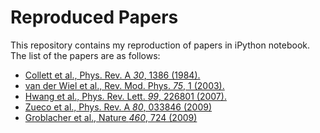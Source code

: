 Reproduced Papers
=================
This repository contains my reproduction of papers in iPython notebook. The list of the papers are as follows:
* [Collett et al., Phys. Rev. A *30*, 1386 (1984). ](http://nbviewer.ipython.org/github/eunjongkim/reproduced-papers/blob/master/Reproduce-PRA-30-1386-1984-Collett.ipynb)
* [van der Wiel et al., Rev. Mod. Phys. *75*, 1 (2003).](http://nbviewer.ipython.org/github/eunjongkim/reproduced-papers/blob/master/Reproduce-RMP-75-1-2003-vanderWiel.ipynb)
* [Hwang et al., Phys. Rev. Lett. *99*, 226801 (2007). ](http://nbviewer.ipython.org/github/eunjongkim/reproduced-papers/blob/master/Reproduce-PRL-99-226801-2007-Hwang.ipynb)
* [Zueco et al., Phys. Rev. A *80*, 033846 (2009) ](http://nbviewer.ipython.org/github/eunjongkim/reproduced-papers/blob/master/Reproduce-PRA-80-033846-2009-Zueco.ipynb)
* [Groblacher et al., Nature *460*, 724 (2009) ](http://nbviewer.ipython.org/github/eunjongkim/reproduced-papers/blob/master/Reproduce-Nature-460-724-2009-Groblacher.ipynb)
